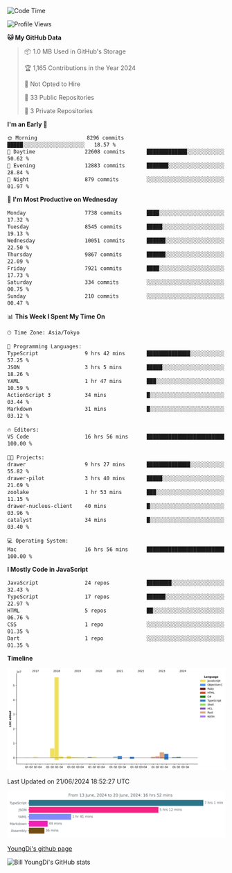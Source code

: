 <!--START_SECTION:waka-->
![Code Time](http://img.shields.io/badge/Code%20Time-765%20hrs%2035%20mins-blue)

![Profile Views](http://img.shields.io/badge/Profile%20Views-0-blue)

**🐱 My GitHub Data** 

> 📦 1.0 MB Used in GitHub's Storage 
 > 
> 🏆 1,165 Contributions in the Year 2024
 > 
> 🚫 Not Opted to Hire
 > 
> 📜 33 Public Repositories 
 > 
> 🔑 3 Private Repositories 
 > 
**I'm an Early 🐤** 

```text
🌞 Morning                8296 commits        █████░░░░░░░░░░░░░░░░░░░░   18.57 % 
🌆 Daytime                22608 commits       █████████████░░░░░░░░░░░░   50.62 % 
🌃 Evening                12883 commits       ███████░░░░░░░░░░░░░░░░░░   28.84 % 
🌙 Night                  879 commits         ░░░░░░░░░░░░░░░░░░░░░░░░░   01.97 % 
```
📅 **I'm Most Productive on Wednesday** 

```text
Monday                   7738 commits        ████░░░░░░░░░░░░░░░░░░░░░   17.32 % 
Tuesday                  8545 commits        █████░░░░░░░░░░░░░░░░░░░░   19.13 % 
Wednesday                10051 commits       ██████░░░░░░░░░░░░░░░░░░░   22.50 % 
Thursday                 9867 commits        ██████░░░░░░░░░░░░░░░░░░░   22.09 % 
Friday                   7921 commits        ████░░░░░░░░░░░░░░░░░░░░░   17.73 % 
Saturday                 334 commits         ░░░░░░░░░░░░░░░░░░░░░░░░░   00.75 % 
Sunday                   210 commits         ░░░░░░░░░░░░░░░░░░░░░░░░░   00.47 % 
```


📊 **This Week I Spent My Time On** 

```text
🕑︎ Time Zone: Asia/Tokyo

💬 Programming Languages: 
TypeScript               9 hrs 42 mins       ██████████████░░░░░░░░░░░   57.25 % 
JSON                     3 hrs 5 mins        █████░░░░░░░░░░░░░░░░░░░░   18.26 % 
YAML                     1 hr 47 mins        ███░░░░░░░░░░░░░░░░░░░░░░   10.59 % 
ActionScript 3           34 mins             █░░░░░░░░░░░░░░░░░░░░░░░░   03.44 % 
Markdown                 31 mins             █░░░░░░░░░░░░░░░░░░░░░░░░   03.12 % 

🔥 Editors: 
VS Code                  16 hrs 56 mins      █████████████████████████   100.00 % 

🐱‍💻 Projects: 
drawer                   9 hrs 27 mins       ██████████████░░░░░░░░░░░   55.82 % 
drawer-pilot             3 hrs 40 mins       █████░░░░░░░░░░░░░░░░░░░░   21.69 % 
zoolake                  1 hr 53 mins        ███░░░░░░░░░░░░░░░░░░░░░░   11.15 % 
drawer-nucleus-client    40 mins             █░░░░░░░░░░░░░░░░░░░░░░░░   03.96 % 
catalyst                 34 mins             █░░░░░░░░░░░░░░░░░░░░░░░░   03.40 % 

💻 Operating System: 
Mac                      16 hrs 56 mins      █████████████████████████   100.00 % 
```

**I Mostly Code in JavaScript** 

```text
JavaScript               24 repos            ████████░░░░░░░░░░░░░░░░░   32.43 % 
TypeScript               17 repos            ██████░░░░░░░░░░░░░░░░░░░   22.97 % 
HTML                     5 repos             ██░░░░░░░░░░░░░░░░░░░░░░░   06.76 % 
CSS                      1 repo              ░░░░░░░░░░░░░░░░░░░░░░░░░   01.35 % 
Dart                     1 repo              ░░░░░░░░░░░░░░░░░░░░░░░░░   01.35 % 
```



**Timeline**

![Lines of Code chart](https://raw.githubusercontent.com/Youngdi/Youngdi/master/assets/bar_graph.png)


 Last Updated on 21/06/2024 18:52:27 UTC
<!--END_SECTION:waka-->

![wakatime](./images/stat.svg)

[YoungDi's github page](https://youngdi.github.io)

![Bill YoungDi's GitHub stats](https://github-readme-stats.vercel.app/api?username=youngdi&count_private=true&show_icons=true)
